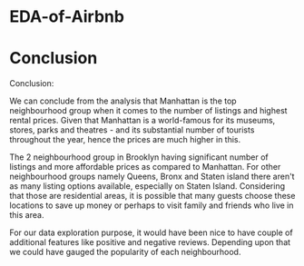 # EDA-of-Airbnb
# Conclusion
Conclusion:

We can conclude from the analysis that Manhattan is the top neighbourhood group when it comes to the number of listings and highest rental prices. Given that Manhattan is a world-famous for its museums, stores, parks and theatres - and its substantial number of tourists throughout the year, hence the prices are much higher in this.

The 2 neighbourhood group in Brooklyn having significant number of listings and more affordable prices as compared to Manhattan. For other neighbourhood groups namely Queens, Bronx and Staten island there aren't as many listing options available, especially on Staten Island. Considering that those are residential areas, it is possible that many guests choose these locations to save up money or perhaps to visit family and friends who live in this area.

For our data exploration purpose, it would have been nice to have couple of additional features like positive and negative reviews. Depending upon that we could have gauged the popularity of each neighbourhood.
